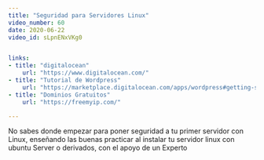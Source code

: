 ```yaml
---
title: "Seguridad para Servidores Linux"
video_number: 60
date: 2020-06-22
video_id: sLpnENxVKg0


links:
- title: "digitalocean"
    url: "https://www.digitalocean.com/"
- title: "Tutorial de Wordpress"
    url: "https://marketplace.digitalocean.com/apps/wordpress#getting-started"
- title: "Dominios Gratuitos"
    url: "https://freemyip.com/"

---
```


No sabes donde empezar para poner seguridad a tu primer servidor con Linux, enseñando las buenas practicar al instalar tu servidor linux con ubuntu Server o derivados, con el apoyo de un Experto  
